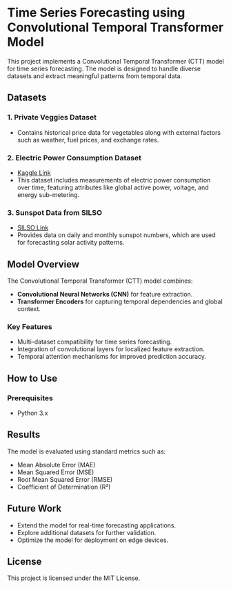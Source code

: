 
# Time Series Forecasting using Convolutional Temporal Transformer Model

This project implements a Convolutional Temporal Transformer (CTT) model for time series forecasting. The model is designed to handle diverse datasets and extract meaningful patterns from temporal data.

## Datasets

### 1. **Private Veggies Dataset**
   - Contains historical price data for vegetables along with external factors such as weather, fuel prices, and exchange rates.

### 2. **Electric Power Consumption Dataset**  
   - [Kaggle Link](https://www.kaggle.com/datasets/fedesoriano/electric-power-consumption)  
   - This dataset includes measurements of electric power consumption over time, featuring attributes like global active power, voltage, and energy sub-metering.

### 3. **Sunspot Data from SILSO**  
   - [SILSO Link](https://www.sidc.be/SILSO/datafiles)  
   - Provides data on daily and monthly sunspot numbers, which are used for forecasting solar activity patterns.

## Model Overview

The Convolutional Temporal Transformer (CTT) model combines:
- **Convolutional Neural Networks (CNN)** for feature extraction.
- **Transformer Encoders** for capturing temporal dependencies and global context.

### Key Features
- Multi-dataset compatibility for time series forecasting.
- Integration of convolutional layers for localized feature extraction.
- Temporal attention mechanisms for improved prediction accuracy.

## How to Use

### Prerequisites
- Python 3.x


## Results
The model is evaluated using standard metrics such as:
- Mean Absolute Error (MAE)
- Mean Squared Error (MSE)
- Root Mean Squared Error (RMSE)
- Coefficient of Determination (R²)

## Future Work
- Extend the model for real-time forecasting applications.
- Explore additional datasets for further validation.
- Optimize the model for deployment on edge devices.

## License
This project is licensed under the MIT License. 

